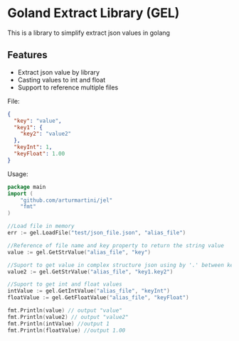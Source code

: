 # Goland Extract Library (GEL)
This is a library to simplify extract json values in golang

## Features 
* Extract json value by library  
* Casting values to int and float
* Support to reference multiple files


File:
```json
{
  "key": "value",
  "key1": {
    "key2": "value2"
  },
  "keyInt": 1,
  "keyFloat": 1.00
}
```

Usage:
```go
package main 
import (
    "github.com/arturmartini/jel"
    "fmt"
)

//Load file in memory 
err := gel.LoadFile("test/json_file.json", "alias_file")

//Reference of file name and key property to return the string value
value := gel.GetStrValue("alias_file", "key")

//Suport to get value in complex structure json using by '.' between keys
value2 := gel.GetStrValue("alias_file", "key1.key2")

//Suport to get int and float values 
intValue := gel.GetIntValue("alias_file", "keyInt")
floatValue := gel.GetFloatValue("alias_file", "keyFloat")

fmt.Println(value) // output "value"
fmt.Println(value2) // output "value2"
fmt.Println(intValue) //output 1
fmt.Println(floatValue) //output 1.00
```
